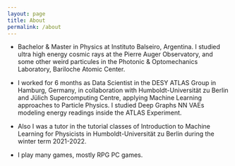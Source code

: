 ```yaml
---
layout: page
title: About
permalink: /about
---
```



* Bachelor & Master in Physics at Instituto Balseiro, Argentina. I studied ultra high energy cosmic rays at the Pierre Auger Observatory, and some other weird particules in the Photonic & Optomechanics Laboratory, Bariloche Atomic Center.

* I worked for 6 months as Data Scientist in the DESY ATLAS Group in Hamburg, Germany, in collaboration with Humboldt-Universität zu Berlin and Jülich Supercomputing Centre, applying Machine Learning approaches to Particle Physics. I studied Deep Graphs NN VAEs modeling energy readings inside the ATLAS Experiment.

* Also I was a tutor in the tutorial classes of Introduction to Machine Learning for Physicists in Humboldt-Universität zu Berlin during the winter term 2021-2022. 

* I play many games, mostly RPG PC games.
